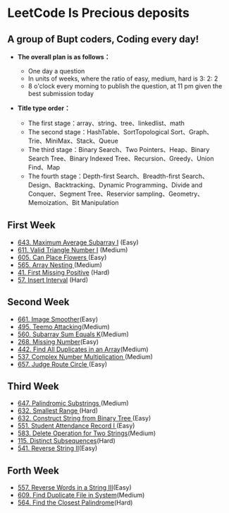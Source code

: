 # LeetCode Is Precious deposits
## A group of Bupt coders, Coding every day!

- **The overall plan is as follows：**
  - One day a question
  - In units of weeks, where the ratio of easy, medium, hard is 3: 2: 2
  - 8 o'clock every morning to publish the question, at 11 pm given the best submission today

- **Title type order：**
  - The first stage：array、string、tree、linkedlist、math
  - The second stage：HashTable、SortTopological Sort、Graph、Trie、MiniMax、Stack、Queue
  - The third stage：Binary Search、Two Pointers、Heap、Binary Search Tree、Binary Indexed Tree、Recursion、Greedy、Union Find、Map
  - The fourth stage：Depth-first Search、Breadth-first Search、Design、Backtracking、Dynamic Programming、Divide and Conquer、Segment Tree、Reservior sampling、Geometry、Memoization、Bit Manipulation

## First Week
- [643. Maximum Average Subarray I](https://leetcode.com/problems/maximum-average-subarray-i/description/) (Easy)
- [611. Valid Triangle Number I](https://leetcode.com/problems/valid-triangle-number/description/) (Medium)
- [605. Can Place Flowers ](https://leetcode.com/problems/valid-triangle-number/description/) (Easy)
- [565. Array Nesting ](https://leetcode.com/problems/array-nesting/description/) (Medium)
- [41. First Missing Positive](https://leetcode.com/problems/first-missing-positive/description/) (Hard)
- [57. Insert Interval](https://leetcode.com/problems/insert-interval/description/) (Hard)

## Second Week
- [661. Image Smoother](https://leetcode.com/problems/image-smoother/description/)(Easy)
- [495. Teemo Attacking](https://leetcode.com/problems/teemo-attacking/description/)(Medium)
- [560. Subarray Sum Equals K](https://leetcode.com/problems/subarray-sum-equals-k/description/)(Medium)
- [268. Missing Number](https://leetcode.com/problems/missing-number/description/)(Easy)
- [442. Find All Duplicates in an Array](https://leetcode.com/problems/find-all-duplicates-in-an-array/description/)(Medium)
- [537. Complex Number Multiplication ](https://leetcode.com/problems/complex-number-multiplication/description/)(Medium)
- [657. Judge Route Circle ](https://leetcode.com/problems/judge-route-circle/description/)(Easy)

## Third Week
- [647. Palindromic Substrings ](https://leetcode.com/problems/palindromic-substrings/description/)(Medium)
- [632. Smallest Range ](https://leetcode.com/problems/smallest-range/description/)(Hard)
- [632. Construct String from Binary Tree ](https://leetcode.com/problems/construct-string-from-binary-tree/description/)(Easy)
- [551. Student Attendance Record I ](https://leetcode.com/problems/student-attendance-record-i/description/)(Easy)
- [583. Delete Operation for Two Strings](https://leetcode.com/problems/delete-operation-for-two-strings/description/)(Medium)
- [115. Distinct Subsequences](https://leetcode.com/problems/distinct-subsequences/description/)(Hard)
- [541. Reverse String II](https://leetcode.com/problems/reverse-string-ii/description/)(Easy)

## Forth Week
- [557. Reverse Words in a String III](https://leetcode.com/problems/reverse-words-in-a-string-iii/description/)(Easy)
- [609. Find Duplicate File in System](https://leetcode.com/problems/find-duplicate-file-in-system/description/)(Medium)
- [564. Find the Closest Palindrome](https://leetcode.com/problems/find-the-closest-palindrome/)(Hard)
